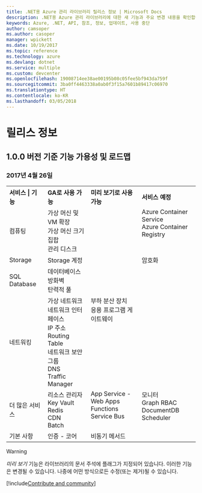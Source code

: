 ```yaml
---
title: .NET용 Azure 관리 라이브러리 릴리스 정보 | Microsoft Docs
description: .NET용 Azure 관리 라이브러리에 대한 새 기능과 주요 변경 내용을 확인합니다.
keywords: Azure, .NET, API, 참조, 정보, 업데이트, 사용 중단
author: camsoper
ms.author: casoper
manager: wpickett
ms.date: 10/19/2017
ms.topic: reference
ms.technology: azure
ms.devlang: dotnet
ms.service: multiple
ms.custom: devcenter
ms.openlocfilehash: 19008714ee38ae00195b08c05fee5bf943da759f
ms.sourcegitcommit: 3ba0ff4463338a0ab0f3f15a7601b89417c06970
ms.translationtype: HT
ms.contentlocale: ko-KR
ms.lasthandoff: 03/05/2018
---
```

# <a name="release-notes"></a>릴리스 정보 

## <a name="feature-availability-and-road-map-as-of-version-100"></a>1.0.0 버전 기준 기능 가용성 및 로드맵 ##
### <a name="april-26-2017"></a>2017년 4월 26일

<table>
  <tr>
    <th align="left">서비스 | 기능</th>
    <th align="left">GA로 사용 가능</th>
    <th align="left">미리 보기로 사용 가능</th>
    <th align="left">서비스 예정</th>
  </tr>
  <tr>
    <td>컴퓨팅</td>
    <td>가상 머신 및 VM 확장<br>가상 머신 크기 집합<br>관리 디스크</td>
    <td></td>
    <td valign="top">Azure Container Service<br>Azure Container Registry</td>
  </tr>
  <tr>
    <td>Storage</td>
    <td>Storage 계정</td>
    <td></td>
    <td>암호화</td>
  </tr>
  <tr>
    <td>SQL Database</td>
    <td>데이터베이스<br>방화벽<br>탄력적 풀</td>
    <td></td>
    <td valign="top"></td>
  </tr>
  <tr>
    <td>네트워킹</td>
    <td>가상 네트워크<br>네트워크 인터페이스<br>IP 주소<br>Routing Table<br>네트워크 보안 그룹<br>DNS<br>Traffic Manager</td>
    <td valign="top">부하 분산 장치<br>응용 프로그램 게이트웨이</td>
    <td valign="top"></td>
  </tr>
  <tr>
    <td>더 많은 서비스</td>
    <td>리소스 관리자<br>Key Vault<br>Redis<br>CDN<br>Batch</td>
    <td valign="top">App Service - Web Apps<br>Functions<br>Service Bus</td>
    <td valign="top">모니터<br>Graph RBAC<br>DocumentDB<br>Scheduler</td>
  </tr>
  <tr>
    <td>기본 사항</td>
    <td>인증 - 코어</td>
    <td>비동기 메서드</td>
    <td valign="top"></td>
  </tr>
</table>

> [!WARNING] 
> *미리 보기* 기능은 라이브러리의 문서 주석에 플래그가 지정되어 있습니다. 이러한 기능은 변경될 수 있습니다. 나중에 어떤 방식으로든 수정(또는 제거)될 수 있습니다.

[!include[Contribute and community](includes/contribute.md)]
